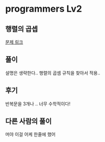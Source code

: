# programmers Lv2

## 행렬의 곱셉

[문제 링크](https://programmers.co.kr/learn/courses/30/lessons/12949)

## 풀이

설명은 생략한다.. 행렬의 곱셈 규칙을 찾아서 적용..

## 후기

반복문을 3개나 .. 너무 수학적이다!

## 다른 사람의 풀이

머야 이걸 어케 한줄에 했어 